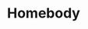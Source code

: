 ---
pid: WS72
title: Homebody
location_transcription: unsure
zipcode: '19145'
outside_phl: 
neighborhood: Passyunk
age: '19'
age_range: 13-19
instagram: 
image_file_name: WS_72.jpg
proposal_transcription: |-
  Get one of the oldest houses in Phila, - decorate each room for a decade
  - ex: Kitchen represents 1970's philadelphia + what a kitchen would look like
  - living room = 1980's + what a 1980's living room would look like
  - etc
topic: History
topic_summary: '0'
type: Building
keywords_other: house, 1970s, 1980s
credit: Gianna Colantuono
image_labels: 
twitter: 
facebook: 
permalink: "/monuments/ws72/"
layout: item-page
---